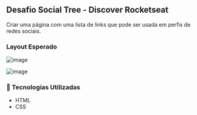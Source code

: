 ## Desafio Social Tree - Discover Rocketseat

<p> Criar uma página com uma lista de links que pode ser usada em perfis de redes sociais. </p>

### Layout Esperado

![image](https://user-images.githubusercontent.com/20442819/155983878-65623a9b-9a61-4473-b97c-fab0e201f629.png)

![image](https://user-images.githubusercontent.com/20442819/155983857-1da96003-4175-485d-960e-d049c6f26cb3.png)


### 🚀 Tecnologias Utilizadas

<ul>
    <li> HTML </li>
    <li> CSS </li>
</ul>

